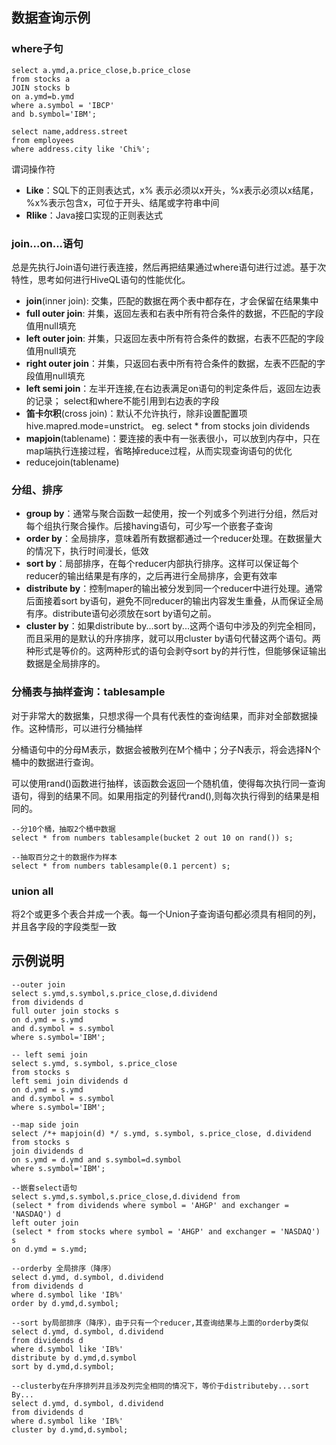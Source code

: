 ## 数据查询示例

### where子句

```
select a.ymd,a.price_close,b.price_close
from stocks a 
JOIN stocks b 
on a.ymd=b.ymd
where a.symbol = 'IBCP' 
and b.symbol='IBM';
```

```
select name,address.street 
from employees 
where address.city like 'Chi%';
```

谓词操作符
- **Like**：SQL下的正则表达式，x% 表示必须以x开头，%x表示必须以x结尾，%x%表示包含x，可位于开头、结尾或字符串中间
- **Rlike**：Java接口实现的正则表达式

### join...on...语句
总是先执行Join语句进行表连接，然后再把结果通过where语句进行过滤。基于次特性，思考如何进行HiveQL语句的性能优化。
- **join**(inner join): 交集，匹配的数据在两个表中都存在，才会保留在结果集中
- **full outer join**: 并集，返回左表和右表中所有符合条件的数据，不匹配的字段值用null填充
- **left outer join**: 并集，只返回左表中所有符合条件的数据，右表不匹配的字段值用null填充
- **right outer join**：并集，只返回右表中所有符合条件的数据，左表不匹配的字段值用null填充
- **left semi join**：左半开连接,在右边表满足on语句的判定条件后，返回左边表的记录； select和where不能引用到右边表的字段
- **笛卡尔积**(cross join)：默认不允许执行，除非设置配置项hive.mapred.mode=unstrict。 eg. select * from stocks join dividends
- **mapjoin**(tablename)：要连接的表中有一张表很小，可以放到内存中，只在map端执行连接过程，省略掉reduce过程，从而实现查询语句的优化
- reducejoin(tablename)

### 分组、排序
- **group by**：通常与聚合函数一起使用，按一个列或多个列进行分组，然后对每个组执行聚合操作。后接having语句，可少写一个嵌套子查询
- **order by**：全局排序，意味着所有数据都通过一个reducer处理。在数据量大的情况下，执行时间漫长，低效
- **sort by**：局部排序，在每个reducer内部执行排序。这样可以保证每个reducer的输出结果是有序的，之后再进行全局排序，会更有效率
- **distribute by**：控制maper的输出被分发到同一个reducer中进行处理。通常后面接着sort by语句，避免不同reducer的输出内容发生重叠，从而保证全局有序。distribute语句必须放在sort by语句之前。
- **cluster by**：如果distribute by...sort by...这两个语句中涉及的列完全相同，而且采用的是默认的升序排序，就可以用cluster by语句代替这两个语句。两种形式是等价的。这两种形式的语句会剥夺sort by的并行性，但能够保证输出数据是全局排序的。


### 分桶表与抽样查询：tablesample
对于非常大的数据集，只想求得一个具有代表性的查询结果，而非对全部数据操作。这种情形，可以进行分桶抽样

分桶语句中的分母M表示，数据会被散列在M个桶中；分子N表示，将会选择N个桶中的数据进行查询。

可以使用rand()函数进行抽样，该函数会返回一个随机值，使得每次执行同一查询语句，得到的结果不同。如果用指定的列替代rand(),则每次执行得到的结果是相同的。

```
--分10个桶，抽取2个桶中数据
select * from numbers tablesample(bucket 2 out 10 on rand()) s;

--抽取百分之十的数据作为样本
select * from numbers tablesample(0.1 percent) s;
```

### union all
将2个或更多个表合并成一个表。每一个Union子查询语句都必须具有相同的列，并且各字段的字段类型一致



## 示例说明

```
--outer join
select s.ymd,s.symbol,s.price_close,d.dividend
from dividends d
full outer join stocks s
on d.ymd = s.ymd
and d.symbol = s.symbol
where s.symbol='IBM';
```

```
-- left semi join
select s.ymd, s.symbol, s.price_close
from stocks s
left semi join dividends d
on d.ymd = s.ymd
and d.symbol = s.symbol
where s.symbol='IBM';
```

```
--map side join
select /*+ mapjoin(d) */ s.ymd, s.symbol, s.price_close, d.dividend
from stocks s 
join dividends d 
on s.ymd = d.ymd and s.symbol=d.symbol
where s.symbol='IBM';
```

```
--嵌套select语句
select s.ymd,s.symbol,s.price_close,d.dividend from
(select * from dividends where symbol = 'AHGP' and exchanger = 'NASDAQ') d
left outer join
(select * from stocks where symbol = 'AHGP' and exchanger = 'NASDAQ') s
on d.ymd = s.ymd;
```

```
--orderby 全局排序（降序）
select d.ymd, d.symbol, d.dividend
from dividends d
where d.symbol like 'IB%'
order by d.ymd,d.symbol;
```

```
--sort by局部排序（降序），由于只有一个reducer,其查询结果与上面的orderby类似
select d.ymd, d.symbol, d.dividend
from dividends d
where d.symbol like 'IB%'
distribute by d.ymd,d.symbol
sort by d.ymd,d.symbol;
```


```
--clusterby在升序排列并且涉及列完全相同的情况下，等价于distributeby...sort By...
select d.ymd, d.symbol, d.dividend
from dividends d
where d.symbol like 'IB%'
cluster by d.ymd,d.symbol;
```

